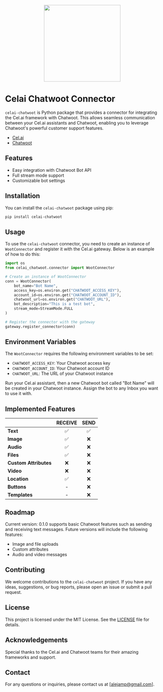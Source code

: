 <!-- A centered logo of celia -->
<p align="center">
  <img src="https://raw.githubusercontent.com/cel-ai/celai/30b489b21090e3c3f00ffea66d0ae4ac812bd839/cel/assets/celia_logo.png" width="250" />
</p>

# Celai Chatwoot Connector

`celai-chatwoot` is Python package that provides a connector for integrating the Cel.ai framework with Chatwoot. This allows seamless communication between your Cel.ai assistants and Chatwoot, enabling you to leverage Chatwoot's powerful customer support features.
- [Cel.ai](https://github.com/cel-ai/celai) 
- [Chatwoot](https://www.chatwoot.com/)

## Features

- Easy integration with Chatwoot Bot API 
- Full stream mode support
- Customizable bot settings

## Installation

You can install the `celai-chatwoot` package using pip:

```bash
pip install celai-chatwoot
```

## Usage

To use the `celai-chatwoot` connector, you need to create an instance of `WootConnector` and register it with the Cel.ai gateway. Below is an example of how to do this:

```python
import os
from celai_chatwoot.connector import WootConnector

# Create an instance of WootConnector
conn = WootConnector(
    bot_name="Bot Name",
    access_key=os.environ.get("CHATWOOT_ACCESS_KEY"),
    account_id=os.environ.get("CHATWOOT_ACCOUNT_ID"),
    chatwoot_url=os.environ.get("CHATWOOT_URL"),
    bot_description="This is a test bot",
    stream_mode=StreamMode.FULL
)

# Register the connector with the gateway
gateway.register_connector(conn)
```

## Environment Variables

The `WootConnector` requires the following environment variables to be set:

- `CHATWOOT_ACCESS_KEY`: Your Chatwoot access key
- `CHATWOOT_ACCOUNT_ID`: Your Chatwoot account ID
- `CHATWOOT_URL`: The URL of your Chatwoot instance

Run your Cel.ai assistant, then a new Chatwoot bot called "Bot Name" will be created in your Chatwoot instance. Assign the bot to any Inbox you want to use it with.

## Implemented Features

|                     | RECEIVE | SEND  |
|---------------------|:-------:|:-----:|
| **Text**            |    ✅    |   ✅   |
| **Image**           |    ✅    |   ❌   |
| **Audio**           |    ✅    |   ❌   |
| **Files**           |    ✅    |   ❌   |
| **Custom Attributes** |    ❌    |   ❌   |
| **Video**           |    ❌    |   ❌   |
| **Location**        |    ✅    |   ❌   |
| **Buttons**         |    -    |   ❌   |
| **Templates**       |    -    |   ❌   |

## Roadmap

Current version: 0.1.0 supports basic Chatwoot features such as sending and receiving text messages. Future versions will include the following features:

  - Image and file uploads
  - Custom attributes
  - Audio and video messages


## Contributing

We welcome contributions to the `celai-chatwoot` project. If you have any ideas, suggestions, or bug reports, please open an issue or submit a pull request.

## License

This project is licensed under the MIT License. See the [LICENSE](LICENSE) file for details.

## Acknowledgements

Special thanks to the Cel.ai and Chatwoot teams for their amazing frameworks and support.

## Contact

For any questions or inquiries, please contact us at [alejamp@gmail.com].